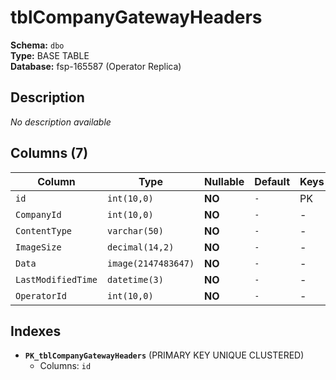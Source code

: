 # tblCompanyGatewayHeaders

**Schema:** `dbo`  
**Type:** BASE TABLE  
**Database:** fsp-165587 (Operator Replica)

## Description

*No description available*

## Columns (7)

| Column | Type | Nullable | Default | Keys | Description |
|--------|------|----------|---------|------|-------------|
| `id` | `int(10,0)` | **NO** | `-` | PK | - |
| `CompanyId` | `int(10,0)` | **NO** | `-` | - | - |
| `ContentType` | `varchar(50)` | **NO** | `-` | - | - |
| `ImageSize` | `decimal(14,2)` | **NO** | `-` | - | - |
| `Data` | `image(2147483647)` | **NO** | `-` | - | - |
| `LastModifiedTime` | `datetime(3)` | **NO** | `-` | - | - |
| `OperatorId` | `int(10,0)` | **NO** | `-` | - | - |

## Indexes

- **`PK_tblCompanyGatewayHeaders`** (PRIMARY KEY UNIQUE CLUSTERED)
  - Columns: `id`
